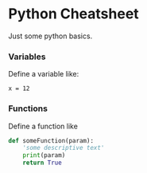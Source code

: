 # Python Cheatsheet
Just some python basics.

### Variables
Define a variable like:
```
x = 12
```

### Functions
Define a function like
```python
def someFunction(param):
	'some descriptive text'
	print(param)
	return True
```
